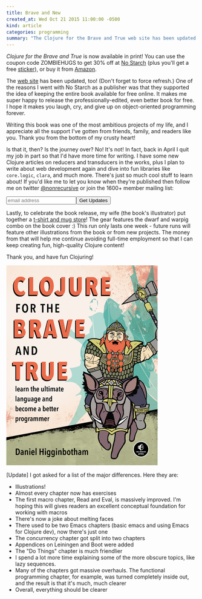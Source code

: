 ```yaml
---
title: Brave and New
created_at: Wed Oct 21 2015 11:00:00 -0500
kind: article
categories: programming
summary: "The Clojure for the Brave and True web site has been updated to match the printed book. The book got a massive overhaul, and it's even better!"
---
```


*Clojure for the Brave and True* is now available in print! You can
use the coupon code ZOMBIEHUGS to get 30% off at
[No Starch](https://www.nostarch.com/clojure) (plus you'll get a free
[sticker](https://www.nostarch.com/images/Clojure_Sticker.jpg)), or
buy it from [Amazon](http://amzn.to/1Sojd8s).

The [web site](http://www.braveclojure.com/) has been updated, too!
(Don't forget to force refresh.) One of the reasons I went with No
Starch as a publisher was that they supported the idea of keeping the
entire book available for free online. It makes me super happy to
release the professionally-edited, even better book for free. I hope
it makes you laugh, cry, and give up on object-oriented programming
forever.

Writing this book was one of the most ambitious projects of my life,
and I appreciate all the support I've gotten from friends, family, and
readers like you. Thank you from the bottom of my crusty heart!

Is that it, then? Is the journey over? No! It's not! In fact, back in
April I quit my job in part so that I'd have more time for writing. I
have some new Clojure articles on reducers and transducers in the
works, plus I plan to write about web development again and dive into
fun libraries like `core.logic`, `clara`, and much more. There's just
so much cool stuff to learn about!  If you'd like me to let you know
when they're published then follow me on twitter
[@nonrecursive](https://twitter.com/nonrecursive) or join the 1600+
member mailing list:

<form action="http://flyingmachinestudios.us1.list-manage.com/subscribe/post?u=60763b0c4890c24bd055f32e6&amp;amp;id=0b40ffd1e1" class="validate" id="mc-embedded-subscribe-form" method="post" name="mc-embedded-subscribe-form" novalidate="" target="_blank">
<input class="email" id="mce-EMAIL" name="EMAIL" placeholder="email address" required="" type="email" value=""><input class="button" id="mc-embedded-subscribe" name="subscribe" type="submit" value="Get Updates">
</form>

Lastly, to celebrate the book release, my wife (the book's
illustrator) put together a
[t-shirt and mug store](https://teechip.com/brave-and-true-release)!
The gear features the dwarf and warpig combo on the book cover :) This
run only lasts one week - future runs will feature other illustrations
from the book or from new projects. The money from that will help me
continue avoiding full-time employment so that I can keep creating
fun, high-quality Clojure content!

Thank you, and have fun Clojuring!

![Brave and True](/assets/images/posts/brave-and-new/cover.png)

[Update] I got asked for a list of the major differences. Here they are:

* Illustrations!
* Almost every chapter now has exercises
* The first macro chapter, Read and Eval, is massively improved. I'm hoping this will gives readers an excellent conceptual foundation for working with macros
* There's now a joke about melting faces
* There used to be two Emacs chapters (basic emacs and using Emacs for Clojure dev), now there's just one
* The concurrency chapter got split into two chapters
* Appendices on Leiningen and Boot were added
* The "Do Things" chapter is much friendlier
* I spend a lot more time explaining some of the more obscure topics, like lazy sequences.
* Many of the chapters got massive overhauls. The functional programming chapter, for example, was turned completely inside out, and the result is that it's much, much clearer
* Overall, everything should be clearer
